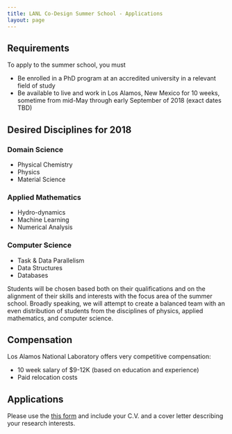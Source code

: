 ```yaml
---
title: LANL Co-Design Summer School - Applications
layout: page
---
```


## Requirements
To apply to the summer school, you must

- Be enrolled in a PhD program at an accredited university in a relevant field of study
- Be available to live and work in Los Alamos, New Mexico for 10 weeks, sometime from mid-May through early September of 2018 (exact dates TBD)

## Desired Disciplines for 2018

### Domain Science
* Physical Chemistry
* Physics
* Material Science

### Applied Mathematics
* Hydro-dynamics
* Machine Learning
* Numerical Analysis

### Computer Science
* Task & Data Parallelism
* Data Structures
* Databases


Students will be chosen based both on their qualifications and on the alignment of their skills and interests with the focus area of the summer school.  Broadly speaking, we will attempt to create a balanced team with an even distribution of students from the disciplines of physics, applied mathematics, and computer science.

## Compensation

Los Alamos National Laboratory offers very competitive compensation:

* 10 week salary of $9-12K (based on education and experience)
* Paid relocation costs

## Applications

Please use the [this form](https://goo.gl/forms/mEFl3XcjBHdWFfSD2) and include your C.V. and a cover letter describing your research interests.


